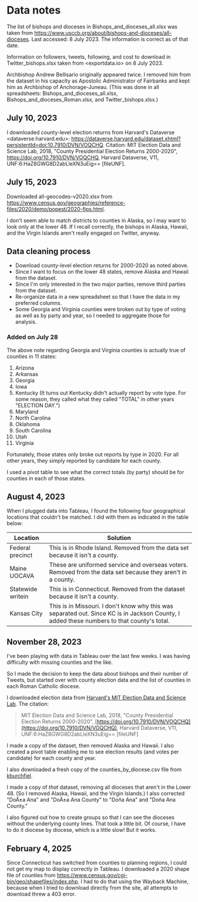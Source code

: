 # Data notes

The list of bishops and dioceses in Bishops_and_dioceses_all.xlsx was taken from <https://www.usccb.org/about/bishops-and-dioceses/all-dioceses>. Last accessed: 8 July 2023. The information is correct as of that date.

Information on followers, tweets, following, and cost to download in Twitter_bishops.xlsx taken from <exportdata.io> on 8 July 2023.

Archbishop Andrew Bellisario originally appeared twice. I removed him from the dataset in his capacity as Apostolic Administrator of Fairbanks and kept him as Archbishop of Anchorage-Juneau. (This was done in all spreadsheets: Bishops_and_dioceses_all.xlsx, Bishops_and_dioceses_Roman.xlsx, and Twitter_bishops.xlsx.)

## July 10, 2023

I downloaded county-level election returns from Harvard's Dataverse <dataverse.harvard.edu>: <https://dataverse.harvard.edu/dataset.xhtml?persistentId=doi:10.7910/DVN/VOQCHQ>. Citation: MIT Election Data and Science Lab, 2018, "County Presidential Election Returns 2000-2020", <https://doi.org/10.7910/DVN/VOQCHQ>, Harvard Dataverse, V11, UNF:6:HaZ8GWG8D2abLleXN3uEig== [fileUNF].

## July 15, 2023

Downloaded all-geocodes-v2020.xlsx from <https://www.census.gov/geographies/reference-files/2020/demo/popest/2020-fips.html>.

I don't seem able to match districts to counties in Alaska, so I may want to look only at the lower 48. If I recall correctly, the bishops in Alaska, Hawaii, and the Virgin Islands aren't really engaged on Twitter, anyway.

## Data cleaning process

- Download county-level election returns for 2000-2020 as noted above.
- Since I want to focus on the lower 48 states, remove Alaska and Hawaii from the dataset.
- Since I'm only interested in the two major parties, remove third parties from the dataset.
- Re-organize data in a new spreadsheet so that I have the data in my preferred columns.
- Some Georgia and Virginia counties were broken out by type of voting as well as by party and year, so I needed to aggregate those for analysis.
  
### Added on July 28

  The above note regarding Georgia and Virginia counties is actually true of counties in 11 states:

  1. Arizona
  2. Arkansas
  3. Georgia
  4. Iowa
  5. Kentucky (It turns out Kentucky didn't actually report by vote type. For some reason, they called what they called "TOTAL" in other years "ELECTION DAY.")
  6. Maryland
  7. North Carolina
  8. Oklahoma
  9. South Carolina
  10. Utah
  11. Virginia

Fortunately, those states only broke out reports by type in 2020. For all other years, they simply reported by candidate for each county.

I used a pivot table to see what the correct totals (by party) should be for counties in each of those states.

## August 4, 2023

When I plugged data into Tableau, I found the following four geographical locations that couldn't be matched. I did with them as indicated in the table below:

| Location          | Solution                                                                                                    |
| ----------------- | ----------------------------------------------------------------------------------------------------------- |
| Federal precinct  | This is in Rhode Island. Removed from the data set because it isn't a county.                               |
| Maine UOCAVA      | These are uniformed service and overseas voters. Removed from the data set because they aren't in a county. |
| Statewide writein | This is in Connecticut. Removed from the dataset because it isn't a county.                                 |
| Kansas City       | This is in Missouri. I don't know why this was separated out. Since KC is in Jackson County, I added these numbers to that county's total.                                                                                                            |

## November 28, 2023

I've been playing with data in Tableau over the last few weeks. I was having difficulty with missing counties and the like.

So I made the decision to keep the data about bishops and their number of Tweets, but started over with county election data and the list of counties in each Roman Catholic diocese.

I downloaded election data from [Harvard's MIT Election Data and Science Lab](https://dataverse.harvard.edu/dataset.xhtml?persistentId=doi:10.7910/DVN/VOQCHQ). The citation:

> MIT Election Data and Science Lab, 2018, "County Presidential Election Returns 2000-2020", [https://doi.org/10.7910/DVN/VOQCHQ](https://doi.org/10.7910/DVN/VOQCHQ), Harvard Dataverse, V11, UNF:6:HaZ8GWG8D2abLleXN3uEig== [fileUNF]
>
I made a copy of the dataset, then removed Alaska and Hawaii. I also created a pivot table enabling me to see election results (and votes per candidate) for each county and year.

I also downloaded a fresh copy of the counties_by_diocese.csv file from [kburchfiel](https://github.com/kburchfiel/us_diocese_mapper).

I made a copy of *that* dataset, removing all dioceses that aren't in the Lower 48. (So I removed Alaska, Hawaii, and the Virgin Islands.) I also corrected "DoÃ±a Ana" and "DoÃ±a Ana County" to "Doña Ana" and "Doña Ana County."

I also figured out how to create groups so that I can see the dioceses without the underlying county lines. That took a little bit. Of course, I have to do it diocese by diocese, which is a little slow! But it works.

## February 4, 2025

Since Connecticut has switched from counties to planning regions, I could not get my map to display correctly in Tableau. I downloaded a 2020 shape file of counties from <https://www.census.gov/cgi-bin/geo/shapefiles/index.php>. I had to do that using the Wayback Machine, because when I tried to download directly from the site, all attempts to download threw a 403 error.
